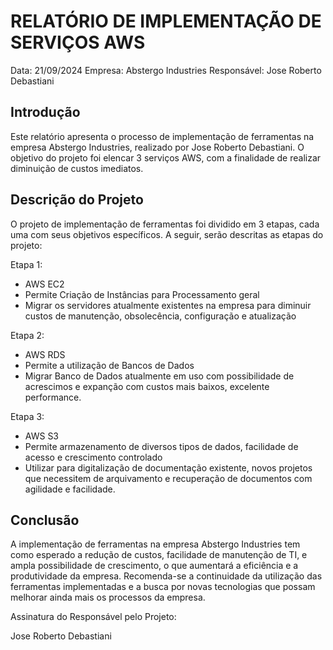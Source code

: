 # RELATÓRIO DE IMPLEMENTAÇÃO DE SERVIÇOS AWS

Data: 21/09/2024
Empresa: Abstergo Industries 
Responsável: Jose Roberto Debastiani

## Introdução
Este relatório apresenta o processo de implementação de ferramentas na empresa Abstergo Industries, realizado por Jose Roberto Debastiani. O objetivo do projeto foi elencar 3 serviços AWS, com a finalidade de realizar diminuição de custos imediatos.

## Descrição do Projeto
O projeto de implementação de ferramentas foi dividido em 3 etapas, cada uma com seus objetivos específicos. A seguir, serão descritas as etapas do projeto:

Etapa 1: 
- AWS EC2
- Permite Criação de Instâncias para Processamento geral
- Migrar os servidores atualmente existentes na empresa para diminuir custos de manutenção, obsolecência, configuração e atualização

Etapa 2: 
- AWS RDS
- Permite a utilização de Bancos de Dados
- Migrar Banco de Dados atualmente em uso com possibilidade de acrescimos e expanção com custos mais baixos, excelente performance.

Etapa 3: 
- AWS S3
- Permite armazenamento de diversos tipos de dados, facilidade de acesso e crescimento controlado
- Utilizar para digitalização de documentação existente, novos projetos que necessitem de arquivamento e recuperação de documentos com agilidade e facilidade.



## Conclusão
A implementação de ferramentas na empresa Abstergo Industries tem como esperado a redução de custos, facilidade de manutenção de TI, e ampla possibilidade de crescimento, o que aumentará a eficiência e a produtividade da empresa. Recomenda-se a continuidade da utilização das ferramentas implementadas e a busca por novas tecnologias que possam melhorar ainda mais os processos da empresa.



Assinatura do Responsável pelo Projeto:

Jose Roberto Debastiani
